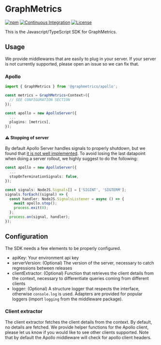 # GraphMetrics

[![npm](https://img.shields.io/npm/v/@graphmetrics/core)](https://www.npmjs.com/package/@graphmetrics/core)
[![Continuous Integration](https://github.com/GraphMetrics/graphmetrics-js/workflows/Continuous%20Integration/badge.svg)](https://github.com/GraphMetrics/graphmetrics-js/actions/workflows/ci.yml)
[![License](https://img.shields.io/badge/License-Apache%202.0-blue.svg)](https://opensource.org/licenses/Apache-2.0)

This is the Javascript/TypeScript SDK for GraphMetrics.

## Usage

We provide middlewares that are easily to plug in your server. If your server is not currently supported, please open an issue so we can fix that.

### Apollo

```typescript
import { GraphMetrics } from '@graphmetrics/apollo';

const metrics = GraphMetrics<Context>({
  // SEE CONFIGURATION SECTION
});

const apollo = new ApolloServer({
  ...
  plugins: [metrics],
});
```

#### ⚠️ Stopping of server

By default Apollo Server handles signals to properly shutdown, but we found that [it is not well implemented](https://github.com/apollographql/apollo-server/issues/4931). To avoid losing the last datapoint when doing a server rollout, we highly suggest to do the following:

```typescript
const apollo = new ApolloServer({
  ...
  stopOnTerminationSignals: false,
});

const signals: NodeJS.Signals[] = ['SIGINT', 'SIGTERM'];
signals.forEach((signal) => {
  const handler: NodeJS.SignalsListener = async () => {
    await apollo.stop();
    process.exit(0);
  };
  process.on(signal, handler);
});
```

## Configuration

The SDK needs a few elements to be properly configured.

- apiKey: Your environment api key
- serverVersion: (Optional) The version of the server, necessary to catch regressions between releases
- clientExtractor: (Optional) Function that retrieves the client details from the context, necessary to differentiate queries coming from different clients
- logger: (Optional) A structure logger that respects the interface, otherwise `console.log` is used. Adapters are provided for popular loggers (import `logging` from the middleware package).

### Client extractor

The client extractor fetches the client details from the context. By default, no details are fetched. We provide helper functions for the Apollo client, please let us know if you would like to see other clients supported. Note that by default the Apollo middleware will check for apollo client headers.
